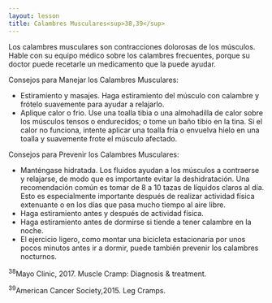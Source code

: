 ```yaml
---
layout: lesson
title: Calambres Musculares<sup>38,39</sup>
---
```


Los calambres musculares son contracciones dolorosas de los músculos. Hable con su equipo médico sobre los calambres frecuentes, porque su doctor puede recetarle un medicamento que la puede ayudar.

Consejos para Manejar los Calambres Musculares:

* Estiramiento y masajes. Haga estiramiento del músculo con calambre y frótelo suavemente para ayudar a relajarlo.
* Aplique calor o frio. Use una toalla tibia o una almohadilla de calor sobre los músculos tensos o endurecidos; o tome un baño tibio en la tina. Si el calor no funciona, intente aplicar una toalla fría o envuelva hielo en una toalla y suavemente frote el músculo afectado. 

Consejos para Prevenir los Calambres Musculares:

* Manténgase hidratada. Los fluidos ayudan a los músculos a contraerse y relajarse, de modo que es importante evitar la deshidratación. Una recomendación común es tomar de 8 a 10 tazas de líquidos claros al día. Esto es especialmente importante después de realizar actividad física extenuante o en los días que pasa mucho tiempo al aire libre. 
* Haga estiramiento antes y después de actividad física.
* Haga estiramiento antes de dormirse si tiende a tener calambre en la noche.
* El ejercicio ligero, como montar una bicicleta estacionaria por unos pocos minutos antes ir a dormir, puede también prevenir los calambres nocturnos.


<sup>38</sup>Mayo Clinic, 2017. Muscle Cramp: Diagnosis & treatment. 

<sup>39</sup>American Cancer Society,2015. Leg Cramps.

